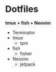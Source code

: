 Dotfiles
===
**tmux + fish + Neovim**

- Terminator
- tmux
  - tpm
- fish
  - fisher
- Neovim
  - jetpack
